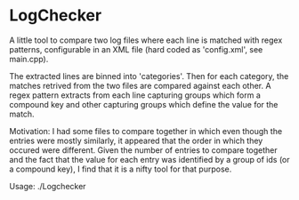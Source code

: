 # LogChecker

A little tool to compare two log files where each line is matched with regex patterns, configurable in an XML file (hard coded as 'config.xml', see main.cpp).

The extracted lines are binned into 'categories'. Then for each category, the matches retrived from the two files are compared against each other. A regex pattern extracts from each line capturing groups which form a compound key and other capturing groups which define the value for the match.

Motivation: I had some files to compare together in which even though the entries were mostly similarly, it appeared that the order in which they occured were different. Given the number of entries to compare together and the fact that the value for each entry was identified by a group of ids (or a compound key), I find that it is a nifty tool for that purpose.

Usage: ./Logchecker <file1> <file2>
